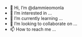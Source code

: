- 👋 Hi, I’m @dammieomonla
- 👀 I’m interested in ...
- 🌱 I’m currently learning ...
- 💞️ I’m looking to collaborate on ...
- 📫 How to reach me ...

<!---
dammieomonla/dammieomonla is a ✨ special ✨ repository because its `README.md` (this file) appears on your GitHub profile.
You can click the Preview link to take a look at your changes.
--->
